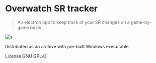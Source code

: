 # Overwatch SR tracker

>An electron app to keep track of your SR changes on a game-by-game basis

![s](http://take.ms/KNPmW)

Distributed as an archive with pre-built Windows executable

License GNU GPLv3
